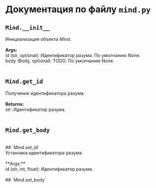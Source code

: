 # Документация по файлу `mind.py`

## `Mind.__init__`<br>
Инициализация объекта Mind.<br>
<br>**Args:**<br>
id (str, optional): Идентификатор разума. По умолчанию None.<br>
body (Body, optional): TODO. По умолчанию None.<br>
<br>
## `Mind.get_id`<br>
Получение идентификатора разума.<br>
<br>**Returns:**<br>
str: Идентификатор разума.<br>
<br>
## `Mind.get_body`<br>
<br>
## `Mind.set_id`<br>
Установка идентификатора разума.<br>
<br>**Args:**<br>
id (str, int, float): Идентификатор разума.<br>
<br>
## `Mind.set_body`<br>
<br>
